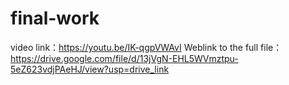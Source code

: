 # final-work
video link：https://youtu.be/IK-qgpVWAvI
Weblink to the full file： https://drive.google.com/file/d/13jVgN-EHL5WVmztpu-5eZ623vdjPAeHJ/view?usp=drive_link
